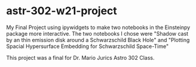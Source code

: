 # astr-302-w21-project
My Final Project using ipywidgets to make two notebooks in the Einsteinpy package more interactive.
The two notebooks I chose were "Shadow cast by an thin emission disk around a Schwarzschild Black Hole" and "Plotting Spacial Hypersurface Embedding for Schwarzschild Space-Time"

This project was a final for Dr. Mario Jurics Astro 302 Class.

